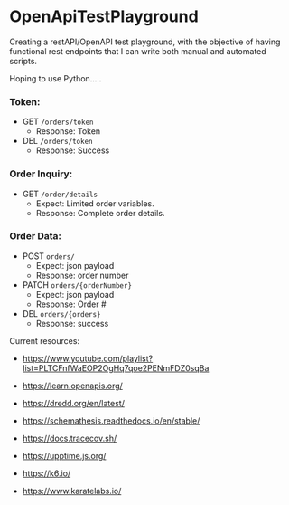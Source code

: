 # OpenApiTestPlayground
Creating a restAPI/OpenAPI test playground, with the objective of having functional rest endpoints that I can write both manual and automated scripts.

Hoping to use Python.....

### Token:
  - GET `/orders/token`
      - Response: Token
  - DEL `/orders/token`
      - Response: Success

### Order Inquiry:
  -  GET `/order/details`
      - Expect: Limited order variables.
      - Response: Complete order details.

### Order Data:
  - POST `orders/`
      - Expect: json payload
      - Response: order number
  - PATCH `orders/{orderNumber}`
      - Expect: json payload
      - Response: Order # 
  - DEL `orders/{orders}`
      - Response: success
   

Current resources:
- https://www.youtube.com/playlist?list=PLTCFnfWaEOP2OgHq7qoe2PENmFDZ0sqBa

- https://learn.openapis.org/
- https://dredd.org/en/latest/
- https://schemathesis.readthedocs.io/en/stable/
- https://docs.tracecov.sh/
- https://upptime.js.org/
- https://k6.io/
- https://www.karatelabs.io/
